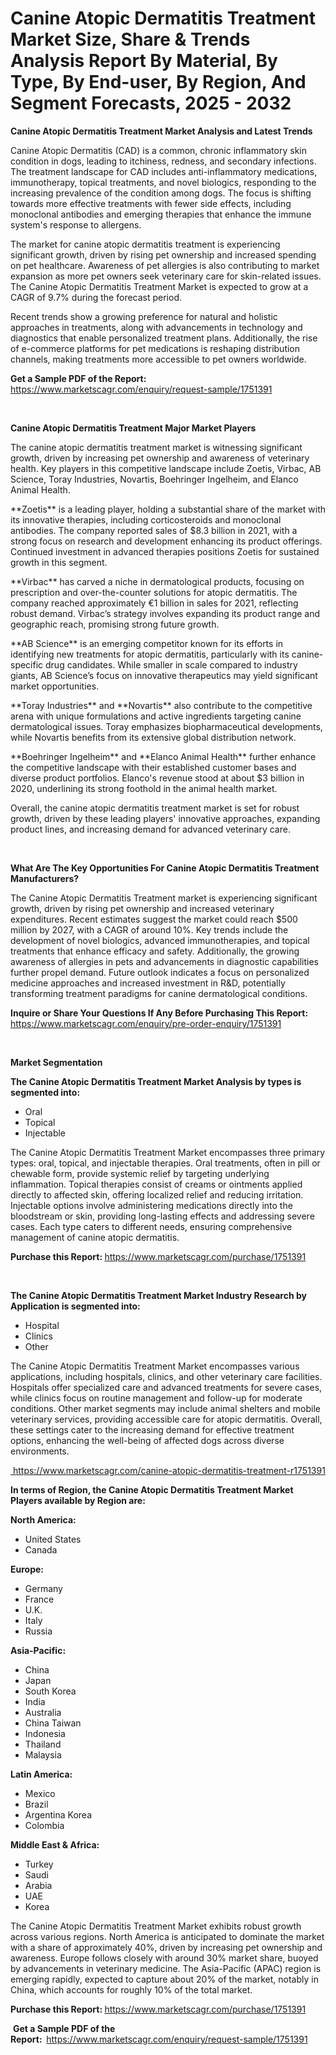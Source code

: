 <p><h1>Canine Atopic Dermatitis Treatment Market Size, Share & Trends Analysis Report By Material, By Type, By End-user, By Region, And Segment Forecasts, 2025 - 2032</h1></p><p><strong>Canine Atopic Dermatitis Treatment Market Analysis and Latest Trends</strong></p>
<p><p>Canine Atopic Dermatitis (CAD) is a common, chronic inflammatory skin condition in dogs, leading to itchiness, redness, and secondary infections. The treatment landscape for CAD includes anti-inflammatory medications, immunotherapy, topical treatments, and novel biologics, responding to the increasing prevalence of the condition among dogs. The focus is shifting towards more effective treatments with fewer side effects, including monoclonal antibodies and emerging therapies that enhance the immune system's response to allergens.</p><p>The market for canine atopic dermatitis treatment is experiencing significant growth, driven by rising pet ownership and increased spending on pet healthcare. Awareness of pet allergies is also contributing to market expansion as more pet owners seek veterinary care for skin-related issues. The Canine Atopic Dermatitis Treatment Market is expected to grow at a CAGR of 9.7% during the forecast period. </p><p>Recent trends show a growing preference for natural and holistic approaches in treatments, along with advancements in technology and diagnostics that enable personalized treatment plans. Additionally, the rise of e-commerce platforms for pet medications is reshaping distribution channels, making treatments more accessible to pet owners worldwide.</p></p>
<p><strong>Get a Sample PDF of the Report:&nbsp;</strong> <a href="https://www.marketscagr.com/enquiry/request-sample/1751391?utm_campaign=2482&utm_medium=2&utm_source=Github&utm_content=ia&utm_term=13042025&utm_id=canine-atopic-dermatitis-treatment">https://www.marketscagr.com/enquiry/request-sample/1751391</a></p>
<p>&nbsp;</p>
<p><strong>Canine Atopic Dermatitis Treatment Major Market Players</strong></p>
<p><p>The canine atopic dermatitis treatment market is witnessing significant growth, driven by increasing pet ownership and awareness of veterinary health. Key players in this competitive landscape include Zoetis, Virbac, AB Science, Toray Industries, Novartis, Boehringer Ingelheim, and Elanco Animal Health.</p><p>**Zoetis** is a leading player, holding a substantial share of the market with its innovative therapies, including corticosteroids and monoclonal antibodies. The company reported sales of $8.3 billion in 2021, with a strong focus on research and development enhancing its product offerings. Continued investment in advanced therapies positions Zoetis for sustained growth in this segment.</p><p>**Virbac** has carved a niche in dermatological products, focusing on prescription and over-the-counter solutions for atopic dermatitis. The company reached approximately €1 billion in sales for 2021, reflecting robust demand. Virbac’s strategy involves expanding its product range and geographic reach, promising strong future growth.</p><p>**AB Science** is an emerging competitor known for its efforts in identifying new treatments for atopic dermatitis, particularly with its canine-specific drug candidates. While smaller in scale compared to industry giants, AB Science’s focus on innovative therapeutics may yield significant market opportunities.</p><p>**Toray Industries** and **Novartis** also contribute to the competitive arena with unique formulations and active ingredients targeting canine dermatological issues. Toray emphasizes biopharmaceutical developments, while Novartis benefits from its extensive global distribution network.</p><p>**Boehringer Ingelheim** and **Elanco Animal Health** further enhance the competitive landscape with their established customer bases and diverse product portfolios. Elanco's revenue stood at about $3 billion in 2020, underlining its strong foothold in the animal health market.</p><p>Overall, the canine atopic dermatitis treatment market is set for robust growth, driven by these leading players' innovative approaches, expanding product lines, and increasing demand for advanced veterinary care.</p></p>
<p>&nbsp;</p>
<p><strong>What Are The Key Opportunities For Canine Atopic Dermatitis Treatment Manufacturers?</strong></p>
<p><p>The Canine Atopic Dermatitis Treatment market is experiencing significant growth, driven by rising pet ownership and increased veterinary expenditures. Recent estimates suggest the market could reach $500 million by 2027, with a CAGR of around 10%. Key trends include the development of novel biologics, advanced immunotherapies, and topical treatments that enhance efficacy and safety. Additionally, the growing awareness of allergies in pets and advancements in diagnostic capabilities further propel demand. Future outlook indicates a focus on personalized medicine approaches and increased investment in R&D, potentially transforming treatment paradigms for canine dermatological conditions.</p></p>
<p><strong>Inquire or Share Your Questions If Any Before Purchasing This Report:</strong> <a href="https://www.marketscagr.com/enquiry/pre-order-enquiry/1751391?utm_campaign=2482&utm_medium=2&utm_source=Github&utm_content=ia&utm_term=13042025&utm_id=canine-atopic-dermatitis-treatment">https://www.marketscagr.com/enquiry/pre-order-enquiry/1751391</a></p>
<p>&nbsp;</p>
<p><strong>Market Segmentation</strong></p>
<p><strong>The Canine Atopic Dermatitis Treatment Market Analysis by types is segmented into:</strong></p>
<p><ul><li>Oral</li><li>Topical</li><li>Injectable</li></ul></p>
<p><p>The Canine Atopic Dermatitis Treatment Market encompasses three primary types: oral, topical, and injectable therapies. Oral treatments, often in pill or chewable form, provide systemic relief by targeting underlying inflammation. Topical therapies consist of creams or ointments applied directly to affected skin, offering localized relief and reducing irritation. Injectable options involve administering medications directly into the bloodstream or skin, providing long-lasting effects and addressing severe cases. Each type caters to different needs, ensuring comprehensive management of canine atopic dermatitis.</p></p>
<p><strong>Purchase this Report:&nbsp;</strong><a href="https://www.marketscagr.com/purchase/1751391?utm_campaign=2482&utm_medium=2&utm_source=Github&utm_content=ia&utm_term=13042025&utm_id=canine-atopic-dermatitis-treatment">https://www.marketscagr.com/purchase/1751391</a></p>
<p>&nbsp;</p>
<p><strong>The Canine Atopic Dermatitis Treatment Market Industry Research by Application is segmented into:</strong></p>
<p><ul><li>Hospital</li><li>Clinics</li><li>Other</li></ul></p>
<p><p>The Canine Atopic Dermatitis Treatment Market encompasses various applications, including hospitals, clinics, and other veterinary care facilities. Hospitals offer specialized care and advanced treatments for severe cases, while clinics focus on routine management and follow-up for moderate conditions. Other market segments may include animal shelters and mobile veterinary services, providing accessible care for atopic dermatitis. Overall, these settings cater to the increasing demand for effective treatment options, enhancing the well-being of affected dogs across diverse environments.</p></p>
<p><a href="https://www.marketscagr.com/canine-atopic-dermatitis-treatment-r1751391?utm_campaign=2482&utm_medium=2&utm_source=Github&utm_content=ia&utm_term=13042025&utm_id=canine-atopic-dermatitis-treatment">&nbsp;https://www.marketscagr.com/canine-atopic-dermatitis-treatment-r1751391</a></p>
<p><strong>In terms of Region, the Canine Atopic Dermatitis Treatment Market Players available by Region are:</strong></p>
<p>
    <p> <strong> North America: </strong>
        <ul>
            <li>United States</li>
            <li>Canada</li>
        </ul>
        </p> 
    <p> <strong> Europe: </strong>
        <ul>
            <li>Germany</li>
            <li>France</li>
            <li>U.K.</li>
            <li>Italy</li>
            <li>Russia</li>
        </ul>
        </p> 
    <p> <strong> Asia-Pacific: </strong>
        <ul>
            <li>China</li>
            <li>Japan</li>
            <li>South Korea</li>
            <li>India</li>
            <li>Australia</li>
            <li>China Taiwan</li>
            <li>Indonesia</li>
            <li>Thailand</li>
            <li>Malaysia</li>
        </ul>
        </p> 
    <p> <strong> Latin America: </strong>
        <ul>
            <li>Mexico</li>
            <li>Brazil</li>
            <li>Argentina Korea</li>
            <li>Colombia</li>
        </ul>
        </p> 
    <p> <strong> Middle East & Africa: </strong>
        <ul>
            <li>Turkey</li>
            <li>Saudi</li>
            <li>Arabia</li>
            <li>UAE</li>
            <li>Korea</li>
        </ul>
    </p>
    </p>
<p><p>The Canine Atopic Dermatitis Treatment Market exhibits robust growth across various regions. North America is anticipated to dominate the market with a share of approximately 40%, driven by increasing pet ownership and awareness. Europe follows closely with around 30% market share, buoyed by advancements in veterinary medicine. The Asia-Pacific (APAC) region is emerging rapidly, expected to capture about 20% of the market, notably in China, which accounts for roughly 10% of the total market.</p></p>
<p><strong>Purchase this Report: </strong><a href="https://www.marketscagr.com/purchase/1751391?utm_campaign=2482&utm_medium=2&utm_source=Github&utm_content=ia&utm_term=13042025&utm_id=canine-atopic-dermatitis-treatment">https://www.marketscagr.com/purchase/1751391</a></p>
<p>&nbsp;<strong>Get a Sample PDF of the Report:&nbsp;&nbsp;</strong><a href="https://www.marketscagr.com/enquiry/request-sample/1751391?utm_campaign=2482&utm_medium=2&utm_source=Github&utm_content=ia&utm_term=13042025&utm_id=canine-atopic-dermatitis-treatment">https://www.marketscagr.com/enquiry/request-sample/1751391</a></p>
<p><strong></strong></p>
<p><p></p><p></p><p></p></p>